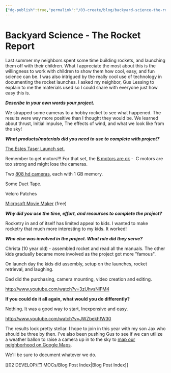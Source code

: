 ```yaml
---
{"dg-publish":true,"permalink":"/03-create/blog/backyard-science-the-rocket-report/","title":"Backyard Science - The Rocket Report","tags":["education","science","stem"]}
---
```


# Backyard Science - The Rocket Report

Last summer my neighbors spent some time building rockets, and launching them off with their children. What I appreciate the most about this is the willingness to work with children to show them how cool, easy, and fun science can be. I was also intrigued by the really cool use of technology in documenting the rocket launches. I asked my neighbor, Gus Lessing to explain to me the materials used so I could share with everyone just how easy this is.

**_Describe in your own words your project._**

We strapped some cameras to a hobby rocket to see what happened. The results were way more positive than I thought they would be. We learned about thrust, Initial impulse, The effects of wind, and what we look like from the sky!

**_What products/materials did you need to use to complete with project?_**

[The Estes Taser Launch set.](http://www.amazon.com/Estes-1491-Taser-Launch-Set/dp/B002VLUI9E/ref=sr_1_2?ie=UTF8&qid=1350507781&sr=8-2&keywords=estes+rocket+launch+set)

Remember to get motors!!! For that set, the [B motors are ok]( http://www.amazon.com/Estes-B4-4-Rocket-Engine/dp/B000QUXP3S/ref=pd_sim_t_5) -  C motors are too strong and might lose the cameras.

Two [808 hd cameras](http://www.amazon.com/808-Car-Chain-Camera-Recorder/dp/B00849KQD0/ref=pd_sbs_op_2), each with 1 GB memory.

Some Duct Tape.

Velcro Patches

[Microsoft Movie Maker](http://windows.microsoft.com/is-IS/windows-live/movie-maker-get-started) (free)

**_Why did you use the time, effort, and resources to complete the project?_** 

Rocketry in and of itself has limited appeal to kids. I wanted to make rocketry that much more interesting to my kids. It worked!

**_Who else was involved in the project. What role did they serve?_** 

Christa (10 year old) - assembled rocket and read all the manuals. The other kids gradually became more involved as the project got more "famous".

On launch day the kids did assembly, setup on the launches, rocket retrieval, and laughing.

Dad did the purchasing, camera mounting, video creation and editing.

http://www.youtube.com/watch?v=3zUhvsNlFM4

**__If you could do it all again, what would you do differently?__**

Nothing. It was a good way to start, Inexpensive and easy.

http://www.youtube.com/watch?v=JWZbekhfW30

The results look pretty stellar. I hope to join in this year with my son Jax who should be three by then. I've also been pushing Gus to see if we can utilize a weather ballon to raise a camera up in to the sky to [map our neighborhood on Google Maps](http://lifehacker.com/5911096/how-to-balloon-map-your-neighborhood-google-maps-style).

We'll be sure to document whatever we do.

[[02 DEVELOP/🗂️ MOCs/Blog Post Index\|Blog Post Index]]